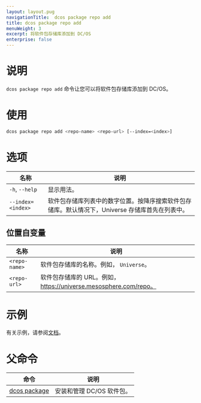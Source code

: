 ```yaml
---
layout: layout.pug
navigationTitle:  dcos package repo add
title: dcos package repo add
menuWeight: 3
excerpt: 将软件包存储库添加到 DC/OS
enterprise: false
---
```


# 说明
`dcos package repo add` 命令让您可以将软件包存储库添加到 DC/OS。

# 使用

```bash
dcos package repo add <repo-name> <repo-url> [--index=<index>]
```

# 选项

| 名称 | 说明 |
|---------|-------------|
| `-h`, `--help` | 显示用法。|
| `--index=<index>` | 软件包存储库列表中的数字位置。按降序搜索软件包存储库。默认情况下，Universe 存储库首先在列表中。|

## 位置自变量

| 名称 | 说明 |
|---------|-------------|
| `<repo-name>` | 软件包存储库的名称。例如， `Universe`。|
| `<repo-url>` | 软件包存储库的 URL。例如，https://universe.mesosphere.com/repo。|


# 示例

有关示例，请参阅[文档](/dcos/cn/1.12/administering-clusters/repo/)。

# 父命令

| 命令 | 说明 |
|---------|-------------|
| [dcos package](/dcos/cn/1.12/cli/command-reference/dcos-package/) | 安装和管理 DC/OS 软件包。|